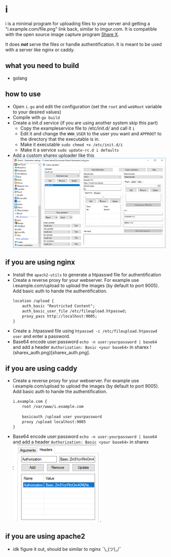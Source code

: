 # i

i is a minimal program for uploading files to your server and getting a "i.example.com/file.png" link back, similar to imgur.com. It is compatible with the open source image capture program [Share X](https://getsharex.com/).

It does ***not*** serve the files or handle authentification. It is meant to be used with a server like nginx or caddy.

## what you need to build
 - golang

## how to use
 - Open `i.go` and edit the configuration (set the `root` and `webRoot` variable to your desired values)
 - Compile with `go build`
 - Create a init.d service (if you are using another system skip this part)
   - Copy the exampleservice file to /etc/init.d/ and call it `i`
   - Edit it and change the `WWW_USER` to the user you want and `APPROOT` to the directory that the executable is in.
   - Make it executable `sudo chmod +x /etc/init.d/i`
   - Make it a service `sudo update-rc.d i defaults`
 - Add a custom sharex uploader like this ![sharex_example.png](sharex_example.png)

## if you are using nginx
 - Install the `apach2-utils` to generate a htpasswd file for authentification
 - Create a reverse proxy for your webserver. For example use i.example.com/upload to upload the images (by default to port 9005). Add basic auth to hande the authentification.
    ```
    location /upload {
        auth_basic "Restricted Content";
        auth_basic_user_file /etc/fileupload.htpasswd;
        proxy_pass http://localhost:9005;
    }
    ```
 - Create a .htpasswd file using `htpasswd -c /etc/fileupload.htpasswd user` and enter a password.
 - Base64 encode user:password `echo -n user:yourpassword | base64` and add a header `Authorization: Basic <your base64>` in sharex !(sharex_auth.png)[sharex_auth.png].

## if you are using caddy
 - Create a reverse proxy for your webserver. For example use i.example.com/upload to upload the images (by default to port 9005). Add basic auth to hande the authentification.
    ```
    i.example.com {
        root /var/www/i.example.com
   
        basicauth /upload user yourpassword
        proxy /upload localhost:9005
    }
    ```
 - Base64 encode user:password `echo -n user:yourpassword | base64` and add a header `Authorization: Basic <your base64>` in sharex ![sharex_auth.png](sharex_auth.png).

## if you are using apache2
 - idk figure it out, should be similar to nginx ¯\\\_(ツ)\_/¯
